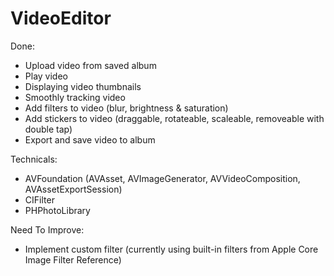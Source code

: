 # VideoEditor

Done:
- Upload video from saved album
- Play video
- Displaying video thumbnails
- Smoothly tracking video
- Add filters to video (blur, brightness & saturation)
- Add stickers to video (draggable, rotateable, scaleable, removeable with double tap)
- Export and save video to album

Technicals:
- AVFoundation (AVAsset, AVImageGenerator, AVVideoComposition, AVAssetExportSession)
- CIFilter
- PHPhotoLibrary

Need To Improve:
- Implement custom filter (currently using built-in filters from Apple Core Image Filter Reference)
